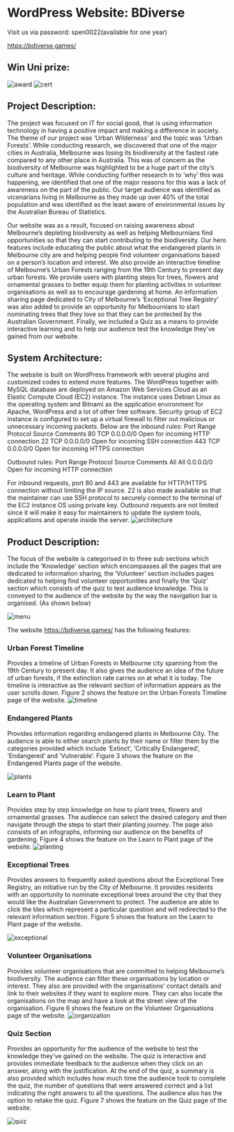 # WordPress Website: BDiverse
Visit us via password: spen0022(available for one year)

https://bdiverse.games/

## Win Uni prize:
![award](https://github.com/Stanford-Peng/bd-iteration3/blob/main/Pics/award.png)
![cert](https://github.com/Stanford-Peng/bd-iteration3/blob/main/Pics/certificate.png)

## Project Description:

The project was focused on IT for social good, that is using information technology in having a positive impact and making a difference in society. The theme of our project was ‘Urban Wilderness’ and the topic was ‘Urban Forests’. While conducting research, we discovered that one of the major cities in Australia, Melbourne was losing its biodiversity at the fastest rate compared to any other place in Australia. This was of concern as the biodiversity of Melbourne was highlighted to be a huge part of the city’s culture and heritage. While conducting further research in to ‘why’ this was happening, we identified that one of the major reasons for this was a lack of awareness on the part of the public. Our target audience was identified as vicenarians living in Melbourne as they made up over 40% of the total population and was identified as the least aware of environmental issues by the Australian Bureau of Statistics. 

Our website was as a result, focused on raising awareness about Melbourne’s depleting biodiversity as well as helping Melbournians find opportunities so that they can start contributing to the biodiversity. Our hero features include educating the public about what the endangered plants in Melbourne city are and helping people find volunteer organisations based on a person’s location and interest. We also provide an interactive timeline of Melbourne’s Urban Forests ranging from the 19th Century to present day urban forests. We provide users with planting steps for trees, flowers and ornamental grasses to better equip them for planting activities in volunteer organisations as well as to encourage gardening at home. An information sharing page dedicated to City of Melbourne’s ‘Exceptional Tree Registry’ was also added to provide an opportunity for Melbournians to start nominating trees that they love so that they can be protected by the Australian Government. Finally, we included a Quiz as a means to provide interactive learning and to help our audience test the knowledge they’ve gained from our website.

## System Architecture:

The website is built on WordPress framework with several plugins and customized codes to extend more features. The WordPress together with MySQL database are deployed on Amazon Web Services Cloud as an Elastic Compute Cloud (EC2) instance. The instance uses Debian Linux as the operating system and Bitnami as the application environment for Apache, WordPress and a lot of other free software. Security group of EC2 instance is configured to set up a virtual firewall to filter out malicious or unnecessary incoming packets. 
Below are the inbound rules:
Port Range	Protocol	Source	Comments
80	TCP	0.0.0.0/0	Open for incoming HTTP connection
22	TCP	0.0.0.0/0	Open for incoming SSH connection
443	TCP	0.0.0.0/0	Open for incoming HTTPS connection

Outbound rules:
Port Range	Protocol	Source	Comments
All	All	0.0.0.0/0	Open for incoming HTTP connection

For inbound requests, port 80 and 443 are available for HTTP/HTTPS connection without limiting the IP source. 22 is also made available so that the maintainer can use SSH protocol to securely connect to the terminal of the EC2 instance OS using private key.
Outbound requests are not limited since it will make it easy for maintainers to update the system tools, applications and operate inside the server.
![architecture](https://github.com/Stanford-Peng/bd-iteration3/blob/main/Pics/architecture.png)

## Product Description:

The focus of the website is categorised in to three sub sections which include the ‘Knowledge’ section which encompasses all the pages that are dedicated to information sharing, the ‘Volunteer’ section includes pages dedicated to helping find volunteer opportunities and finally the ‘Quiz’ section which consists of the quiz to test audience knowledge. This is conveyed to the audience of the website by the way the navigation bar is organised. (As shown below)

![menu](https://github.com/Stanford-Peng/bd-iteration3/blob/main/Pics/features.png)

The website https://bdiverse.games/ has the following features:

### Urban Forest Timeline

Provides a timeline of Urban Forests in Melbourne city spanning from the 19th Century to present day. It also gives the audience an idea of the future of urban forests, if the extinction rate carries on at what it is today. The timeline is interactive as the relevant section of information appears as the user scrolls down. Figure 2 shows the feature on the Urban Forests Timeline page of the website. 
![timeline](https://github.com/Stanford-Peng/bd-iteration3/blob/main/Pics/timeline.png)
 


### Endangered Plants

Provides information regarding endangered plants in Melbourne City. The audience is able to either search plants by their name or filter them by the categories provided which include ‘Extinct’, ‘Critically Endangered’, ‘Endangered’ and ‘Vulnerable’. Figure 3 shows the feature on the Endangered Plants page of the website.

![plants](https://github.com/Stanford-Peng/bd-iteration3/blob/main/Pics/plant.png)
 

### Learn to Plant

Provides step by step knowledge on how to plant trees, flowers and ornamental grasses. The audience can select the desired category and then navigate through the steps to start their planting journey. The page also consists of an infographs, informing our audience on the benefits of gardening. Figure 4 shows the feature on the Learn to Plant page of the website.
![planting](https://github.com/Stanford-Peng/bd-iteration3/blob/main/Pics/planting.png)

 



### Exceptional Trees

Provides answers to frequently asked questions about the Exceptional Tree Registry, an initiative run by the City of Melbourne. It provides residents with an opportunity to nominate exceptional trees around the city that they would like the Australian Government to protect. The audience are able to click the tiles which represent a particular question and will redirected to the relevant information section. Figure 5 shows the feature on the Learn to Plant page of the website.
 
![exceptional](https://github.com/Stanford-Peng/bd-iteration3/blob/main/Pics/exceptionalTree.png)




### Volunteer Organisations

Provides volunteer organisations that are committed to helping Melbourne’s biodiversity. The audience can filter these organisations by location or interest. They also are provided with the organisations’ contact details and link to their websites if they want to explore more. They can also locate the organisations on the map and have a look at the street view of the organisation. Figure 6 shows the feature on the Volunteer Organisations page of the website.
![organization](https://github.com/Stanford-Peng/bd-iteration3/blob/main/Pics/organization-page.png)

 
### Quiz Section

Provides an opportunity for the audience of the website to test the knowledge they’ve gained on the website. The quiz is interactive and provides immediate feedback to the audience when they click on an answer, along with the justification. At the end of the quiz, a summary is also provided which includes how much time the audience took to complete the quiz, the number of questions that were answered correct and a list indicating the right answers to all the questions. The audience also has the option to retake the quiz. Figure 7 shows the feature on the Quiz page of the website.


![quiz](https://github.com/Stanford-Peng/bd-iteration3/blob/main/Pics/quiz-page.png)




